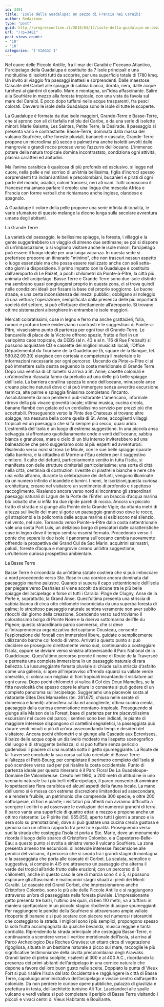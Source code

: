 ```yaml
---
id: 3481
title: 'Isole della Guadalupa: un pezzo di Francia nei Caraibi'
author: Redazione
type: "post"
guid: http://progressonline.it/2010/03/17/isole-della-guadalupa-un-pezzo-di-francia-nei-caraibi/
url: "/?p=3481"
post_views_count:
- '10'
- '10'
categories: "['VIAGGI']"
---
```


Nel cuore delle Piccole Antille, fra il mar dei Caraibi e l’’oceano Atlantico, l’’arcipelago della Guadalupa è costituito da 7 isole principali e una moltitudine di isolotti tutti da scoprire, per una superficie totale di 1780 kmq. Un invito al viaggio fra paesaggi inattesi e sorprendenti. Dalle maestose Cascate del Carbet alle spiagge di sabbia bianca, dorata, nera, dalle acque turchesi ai giardini di corallo. Mare e montagna, un’’idea affascinante. Salire alla Soufrière in mezzo alla foresta tropicale, con una vista da favola sul mare dei Caraibi. E poco dopo tuffarsi nelle acque trasparenti, fra pesci colorati. Davvero le isole della Guadalupa sono le isole di tutte le scoperte.

La Guadalupe è formata da due isole maggiori, Grande-Terre e Basse-Terre, che si aprono con ali di farfalla nel blu del Caribe, e da una serie di isolette minori: Marie Galante, Les Saintes, Petite Terre, la Désirade. Il paesaggio si presenta vario e contrastante: Basse-Terre, dominata dalla massa del vulcano Soufriére, offre foreste pluviali, bananeti e cascate, Grande-Terre propone un microclima più secco e palmeti ma anche isolotti avvolti dalle mangrovie e grandi rocce protese verso l’azzurro dell’oceano. L’immenso potere della natura tropicale domina incontrastato, condiziona ogni attività, plasma caratteri ed abitudini.

Ma l’anima caraibica è qualcosa di più profondo ed esclusivo, si legge nel cuore, nella pelle e nel sorriso di un’etnia bellissima, figlia d’incroci spesso sorprendenti tra indiani antillani e precolombiani, bucanieri e pirati di ogni parte del mondo, asiatici, coloni francesi, neri africani. Tutti conoscono il francese ma amano parlare il creolo: una lingua che mescola Africa e Francia con forme verbali che richiamano anche inglese, olandese e spagnolo.

A Guadalupe il colore della pelle propone una serie infinita di tonalità, le varie sfumature di questo melange la dicono lunga sulla secolare avventura umana degli abitanti.

La Grande Terre

La varietà del paesaggio, le bellissime spiagge, la foresta, i villaggi e la gente suggerirebbero un viaggio di almeno due settimane; se poi si dispone di un’imbarcazione, o si vogliono visitare anche le isole minori, l’arcipelago può essere il luogo ideale per una lunga vacanza. In questa sede si preferisce proporre un itinerario "minimo", che non trascuri nessun aspetto o luogo essenziale ma che possa essere realizzato anche con soli sette-otto giorni a disposizione. Il primo impatto con la Guadalupe è costituito dall’aeroporto di Le Raizet, a pochi chilometri da Pointe-à-Pitre, la città più animata dell’arcipelago. Basse Terre e Grande Terre sono due isole distinte ma sembrano quasi congiungersi proprio in questa zona, ci si trova quindi nelle condizioni ideali per fissare la base del proprio soggiorno. Le buone strade, e una certa inconsistenza dei mezzi pubblici, obbligano al noleggio di una vettura; l’operazione, semplificata dalla presenza delle più importanti società del settore, si può effettuare direttamente all’aeroporto. Si trovano ottime sistemazioni alberghiere in entrambe le isole maggiori.

Mercati coloratissimi, cose in legno e ferro ma anche grattacieli, folla, rumori e profumi bene evidenziano i contrasti e le suggestioni di Pointe-a-Pitre, vivacissimo punto di partenza per ogni tour di Grande-Terre. Le bancarelle di place de la Victoire offrono spezie, frutta e fiori in un variopinto caos tropicale, da DEBS (al n. 43 e al n. 116 di Rue Frebault) si possono acquistare CD e cassette dei migliori musicisti locali, l’Office Départemental du Tourisme de la Guadeloupe (5, square de la Banque, tel. 590.82.09.30) elargisce con cortesia e competenza il materiale e le informazioni necessarie per ogni percorso. Uscendo da Pinte-a-Pitre ci si può immettere sulla destra seguendo la costa meridionale di Grande Terre. Dopo una ventina di chilometri si arriva a St. Anne; casette coloniali e un’atmosfera rilassata fanno da preludio ad una delle più belle spiagge dell’isola. La barriera corallina spezza le onde dell’oceano, minuscole anse creano piscine naturali dove ci si può immergere senza avvertire escursione termica, alte palme e spiaggia finissima completano l’incanto. Assolutamente da non perdere il pub-ristorante L’americano, informale ritrovo della più vivace gioventù locale; ottima musica, cucina creola, banane flambé con gelato ed un cordialissimo servizio per prezzi più che accettabili. Proseguendo verso la Pinte des Chateaux si trovano altre spiagge, ma nessuna bella come quella di St. Anne, accoglienti villaggi tropicali ed un paesaggio che si fa sempre più secco, quasi arido. L’estremità dell’isola è un luogo di estrema suggestione. In una piccola ansa selvaggia si affrontano quotidianamente onde e venti dell’oceano; sabbia bianca e granulosa, mare e cielo di un blu intenso inviterebbero ad una balneazione che però suggeriamo solo ai più esperti ed avventurosi. Risalendo verso nord si trova Le Moule, con le sue belle spiagge riparate dalla barriera, e la cittadina di Morne-a-l’Eau celebre per il suggestivo cimitero. Il culto dei defunti, particolarmente sentito in tutta l’isola, si manifesta con delle strutture cimiteriali particolarissime: una sorta di città nella città, centinaia di costruzioni rivestite di piastrelle bianche e nere che una volta all’anno, durante la celebrazione dei defunti, vengono illuminate da un numero infinito d icandele e lumini. I nomi, le iscrizioni,questa curiosa architettura, creano nel visitatore un sentimento di profondo e rispettoso raccoglimento. Risalendo ancora verso nord si incontrano gli straordinari paesaggi naturali di Lagun de la Porte de l’Enfer: un braccio d’acqua marina blu cobalto che si infila tra due ripide pareti di roccia. Ancora un piccolo tratto di strada e si giunge alla Pointe de la Grande Vigie; da ottanta metri di altezza sul livello del mare si gode un paesaggio grandioso dove le rocce, gli strapiombi e la policromia delle acque marine si esibiscono nel silenzio, nel vento, nel sole. Tornando verso Pointe-a-Pitre dalla costa settentrionale vale una sosta Port Luis, un delizioso borgo di pescatori dalle caratteristiche case in legno dove il tempo sembra essersi fermato. Procedendo verso il ponte che separa le due isole il panorama sull’oceano cambia nuovamente offrendo la prospettiva del Grand Cul de Sac Marin: acquitrini salmastri, paludi, foreste d’acqua e mangrovie creano un’altra suggestione, un’ulteriore curiosa prospettiva ambientale.

La Basse Terre

Basse Terre è circondata da un’ottima statale costiera che si può imboccare a nord procedendo verso Ste. Rose in una cornice ancora dominata dal paesaggio marino palustre. Quando si supera il capo settentrionale dell’isola per piegare verso Deshaies si viene accolti da alcune tra le più belle spiagge dell’arcipelago e forse di tutti i Caraibi: Plage de Clugny, Anse de la Perle e, soprattutto, la Grand Anse. Quest’ultima presenta una striscia di sabbia bianca di circa otto chilometri incorniciata da una superba foresta di palme; lo strepitoso paesaggio naturale sembra veramente non aver subito ritocchi dal giorno della creazione. Scendendo verso sud troviamo il coloratissimo borgo di Pointe Noire e la riserva sottomarina dell’Ile du Pigeon; questo straordinario parco sommerso, che si deve all’intraprendenza organizzativa del capitano Cousteau, consente l’esplorazione dei fondali con immersioni libere, guidate o semplicemente utilizzando barche col fondo di vetro. Arrivati a questo punto si può decidere se proseguire direttamente verso sud, continuando a costeggiare l’isola, oppure se deviare verso sinistra attraversando il Parc National de la Guadeloupe. Quest’ultimo percorso prende il nome di Route de la Traverseé e permette una completa immersione in un paesaggio naturale di rara bellezza. La lussureggiante foresta pluviale si chiude sulla striscia d’asfalto come una galleria, si apre all’improvviso offrendo squarci su vallate verde smeraldo, si colora con migliaia di fiori tropicali incantando il visitatore ad ogni curva. Dopo pochi chilometri si valica il Col des Deux Mamelles, se la fitta nuvolosità che spesso copre le alture lo consente si può godere di un completo panorama sull’arcipelago. Suggeriamo una piacevole sosta al ristorante Gites Des Mamaelles (tel. 261.675, chiuso nelle serate di domenica e lunedì): atmosfera calda ed accogliente, ottima cucina creola, paesaggio dalla curiosa commistione montano-tropicale. Proseguendo si giunge alla Maison de la Forest, base di partenza per tre piacevolissime escursioni nel cuore del parco; i sentieri sono ben indicati, le piante di maggiore interesse dispongono di cartellini segnaletici, la passeggiata può durare venti minuti o più di un’ora assecondando tempi e desideri del visitatore. Ancora pochi chilometri e si giunge alla Cascade aux Ecrevisses, il balzo delle acque copie un dislivello modesto ma l’aspetto scenografico del luogo è di struggente bellezza; ci si può tuffare senza pericolo godendosi il piacere di una nuotata sotto il getto spumeggiante. La Route de la Traverseé conclude la sua corsa sul lato orientale di Basse Terre all’altezza di Petit-Bourg; per completare il perimetro completo dell’isola si può scendere verso sud per poi risalire la costa occidentale. Punto di partenza ideale per questo itinerario è il Parc Floral De La Guadeloupe- Domaine De Valombreuse. Creato nel 1990, a 200 metri di altitudine in uno scenario naturale tra i più belli dell’arcipelago, il parco consente di ammirare lo spettacolare flora caraibica ed alcuni aspetti della fauna locale. La mano dell’uomo si è mossa con estrema discrezione limitandosi ad assecondare, e a rendere fruibile, un patrimonio che comprende 300 specie, e oltre 200 sottospecie, di fiori e piante; i visitatori più attenti non avranno difficoltà a scorgere i colibrì o ad osservare le evoluzioni dei numerosi granchi di terra. Il parco vanta una superficie di quattro ettari e mezzo e propone anche un ottimo ristorante: Le Pipirite (tel. 955.050, aperto tutti i giorni a pranzo e la sera solo su prenotazione), dove si può gustare una cucina creola gustosa e genuina con un ottimo rapporto tra prezzo e qualità. Proseguendo verso sud la strada che costeggia l’isola ci porta a Ste. Marie, dove un monumento ricorda il luogo dello sbarco di Cristoforo Colombo, e a Capesterre-Belle-Eau; a questo punto si svolta a sinistra verso il vulcano Soufriere. La zona presenta almeno tre escursioni: di notevole interesse l’ascensione alle pendici del vulcano, il percorso che si snoda tra i grandi stagni di montagna e la passeggiata che porta alle cascate di Corbet. La scalata, semplice e suggestiva, si compie in 4/5 ore attraverso un paesaggio che alterna il verde dei tropici all’arido frutto delle eruzioni; con un percorso di 6 chilometri, anche in questo caso le ore di marcia sono 4 o 5, si possono esplorare gli affascinanti e malinconici stagni situati ai piedi dei Monti Caraibi. Le cascate del Grand Corbet, che impressionarono anche Cristoforo Colombo, sono le più alte delle Piccole Antille e si raggiungono attraverso un’ora di passeggiata nella foresta pluviale. L’impressionante getto presenta tre balzi, l’ultimo dei quali, di ben 110 metri, va a tuffarsi in maniera spettacolare in un piccolo stagno ribollente di acque spumeggianti. Per raggiungere le pendici della Soufriere si attraversano ampie vallate ricoperte di banane e si può sostare con piacere nei numerosi ristorantini che costeggiano la strada. I migliori sono i più semplici; propongono spesso la sola frutta accompagnata da qualche bevanda, musica reggae e tanta cordialità. Riprendendo la strada principale che costeggia Basse-Terre, e continuando a scendere verso il vertice meridionale dell’isola, si arriva al Parco Archeologico Des Roches Gravées: un ettaro circa di vegetazione rigogliosa, situata in un bastione naturale a picco sul mare, raccoglie le più significative testimonianze della civiltà precolombiana degli Arawaks. Grandi lastre di pietra scolpite, risalenti al 300 e al 400 A.C., ricordando la presenza dei primi abitanti dell’arcipelago in una cornice naturale che depone a favore del loro buon gusto nelle scelte. Doppiato la punta di Vieux Fort si può risalire l’isola dal lato Occidentale e raggiungere la città di Basse Terre, capoluogo amministrativo dell’arcipelago e vivace centro dall’aspetto coloniale. Da non perdere le curiose opere pubbliche, palazzo di giustizia e prefettura in testa, dell’architetto tunisino Ali Tur. Lasciandoci alle spalle vulcano e verdi vallate si può completare il periplo di Basse Terre visitando i piccoli e vivaci centri di Vieux Habitants e Bouillante.